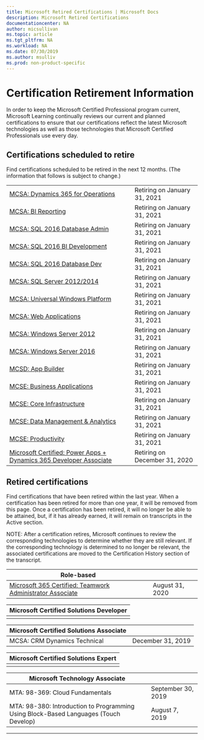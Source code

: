 ```yaml
---
title: Microsoft Retired Certifications | Microsoft Docs
description: Microsoft Retired Certifications
documentationcenter: NA
author: micsullivan
ms.topic: article
ms.tgt_pltfrm: NA
ms.workload: NA
ms.date: 07/30/2019
ms.author: msulliv
ms.prod: non-product-specific
---
```

# Certification Retirement Information

In order to keep the Microsoft Certified Professional program current, Microsoft Learning continually reviews our current and planned certifications to ensure that our certifications reflect the latest Microsoft technologies as well as those technologies that Microsoft Certified Professionals use every day.

## Certifications scheduled to retire

Find certifications scheduled to be retired in the next 12 months. (The information that follows is subject to change.)  

|                                             |                    |
| ---------------------------------------------------------------------------------- | ------------------ |
| [MCSA: Dynamics 365 for Operations](/learn/certifications/mcsa-microsoft-dynamics-365-for-operations) | Retiring on January 31, 2021 |
| [MCSA: BI Reporting](/learn/certifications/mcsa-bi-reporting) | Retiring on January 31, 2021 |
| [MCSA: SQL 2016 Database Admin](/learn/certifications/mcsa-sql2016-database-administration-certification) | Retiring on January 31, 2021 |
| [MCSA: SQL 2016 BI Development](/learn/certifications/mcsa-sql2016-business-intelligence-certification) | Retiring on January 31, 2021 |
| [MCSA: SQL 2016 Database Dev](/learn/certifications/mcsa-sql2016-database-development-certification) | Retiring on January 31, 2021 |
| [MCSA: SQL Server 2012/2014](/learn/certifications/mcsa-sql-certification) | Retiring on January 31, 2021 |
| [MCSA: Universal Windows Platform](/learn/certifications/mcsa-universal-windows-platform) | Retiring on January 31, 2021 |
| [MCSA: Web Applications](/learn/certifications/mcsa-web-applications-certification) | Retiring on January 31, 2021 |
| [MCSA: Windows Server 2012](/learn/certifications/mcsa-windows-server-certification) | Retiring on January 31, 2021 |
| [MCSA: Windows Server 2016](/learn/certifications/mcsa-windows-server-2016-certification) | Retiring on January 31, 2021 |
| [MCSD: App Builder](/learn/certifications/mcsd-app-builder-certification) | Retiring on January 31, 2021 |
| [MCSE: Business Applications](/learn/certifications/mcse-business-applications) | Retiring on January 31, 2021 |
| [MCSE: Core Infrastructure](/learn/certifications/mcse-core-infrastructure) | Retiring on January 31, 2021 |
| [MCSE: Data Management & Analytics](/learn/certifications/mcse-data-management-analytics) | Retiring on January 31, 2021 |
| [MCSE: Productivity](/learn/certifications/mcse-productivity-certification) | Retiring on January 31, 2021 |
| [Microsoft Certified: Power Apps + Dynamics 365 Developer Associate](/learn/certifications/power-apps-and-d365-developer-associate) | Retiring on December 31, 2020 |

## Retired certifications

Find certifications that have been retired within the last year. When a certification has been retired for more than one year, it will be removed from this page. Once a certification has been retired, it will no longer be able to be attained, but, if it has already earned, it will remain on transcripts in the Active section.

NOTE: After a certification retires, Microsoft continues to review the corresponding technologies to determine whether they are still relevant. If the corresponding technology is determined to no longer be relevant, the associated certifications are moved to the Certification History section of the transcript.

| Role-based                                                                         |                    |
| ---------------------------------------------------------------------------------- | ------------------ |
| [Microsoft 365 Certified: Teamwork Administrator Associate](/learn/certifications/m365-teamwork-administrator)              | August 31, 2020 |

| Microsoft Certified Solutions Developer                                            |
| ---------------------------------------------------------------------------------- |
|                                                                                    |

| Microsoft Certified Solutions Associate                                            |                    |
| ---------------------------------------------------------------------------------- | ------------------ |
| MCSA: CRM Dynamics Technical                                                                                                | December 31, 2019  |

| Microsoft Certified Solutions Expert                                               |
| ---------------------------------------------------------------------------------- |
|                                                                                    |

| Microsoft Technology Associate                                                     |                    |
| ---------------------------------------------------------------------------------- | ------------------ |
| MTA: 98-369: Cloud Fundamentals                                                                                             | September 30, 2019 |
| MTA: 98-380: Introduction to Programming Using Block-Based Languages (Touch Develop)                                        | August 7, 2019     |
___
